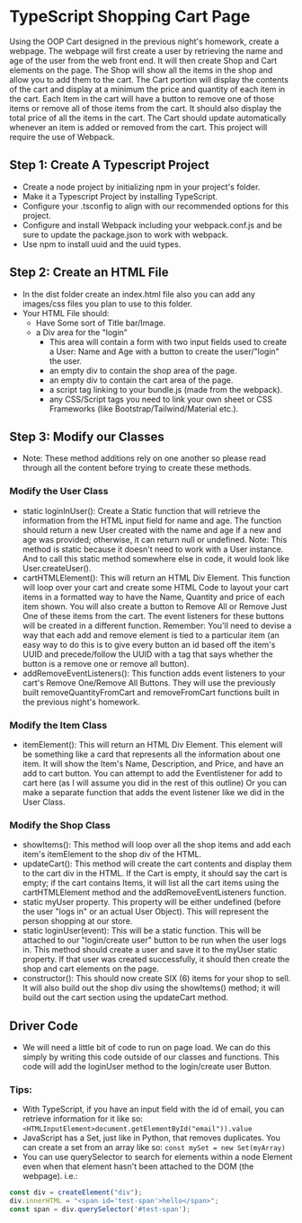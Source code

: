 
# TypeScript Shopping Cart Page

Using the OOP Cart designed in the previous night's homework, create a webpage. The webpage will first create a user by retrieving the name and age of the user from the web front end. It will then create Shop and Cart elements on the page. The Shop will show all the items in the shop and allow you to add them to the cart. The Cart portion will display the contents of the cart and display at a minimum the price and quantity of each item in the cart. Each Item in the cart will have a button to remove one of those items or remove all of those items from the cart. It should also display the total price of all the items in the cart. The Cart should update automatically whenever an item is added or removed from the cart. This project will require the use of Webpack.

## Step 1: Create A Typescript Project
- Create a node project by initializing npm in your project's folder.
- Make it a Typescript Project by installing TypeScript.
- Configure your .tsconfig to align with our recommended options for this project.
- Configure and install Webpack including your webpack.conf.js and be sure to update the package.json to work with webpack.
- Use npm to install uuid and the uuid types.

## Step 2: Create an HTML File
- In the dist folder create an index.html file also you can add any images/css files you plan to use to this folder.
- Your HTML File should:
    - Have Some sort of Title bar/Image.
    - a Div area for the "login"
        - This area will contain a form with two input fields used to create a User: Name and Age with a button to create the user/"login" the user.
        - an empty div to contain the shop area of the page.
        - an empty div to contain the cart area of the page.
        - a script tag linking to your bundle.js (made from the webpack).
        - any CSS/Script tags you need to link your own sheet or CSS Frameworks (like Bootstrap/Tailwind/Material etc.).

## Step 3: Modify our Classes
- Note: These method additions rely on one another so please read through all the content before trying to create these methods.

### Modify the User Class
- static loginInUser(): Create a Static function that will retrieve the information from the HTML input field for name and age. The function should return a new User created with the name and age if a new and age was provided; otherwise, it can return null or undefined. Note: This method is static because it doesn't need to work with a User instance. And to call this static method somewhere else in code, it would look like User.createUser().
- cartHTMLElement(): This will return an HTML Div Element. This function will loop over your cart and create some HTML Code to layout your cart items in a formatted way to have the Name, Quantity and price of each item shown. You will also create a button to Remove All or Remove Just One of these items from the cart. The event listeners for these buttons will be created in a different function. Remember: You'll need to devise a way that each add and remove element is tied to a particular item (an easy way to do this is to give every button an id based off the item's UUID and precede/follow the UUID with a tag that says whether the button is a remove one or remove all button).
- addRemoveEventListeners(): This function adds event listeners to your cart's Remove One/Remove All Buttons. They will use the previously built removeQuantityFromCart and removeFromCart functions built in the previous night's homework.

### Modify the Item Class
- itemElement(): This will return an HTML Div Element. This element will be something like a card that represents all the information about one item. It will show the Item's Name, Description, and Price, and have an add to cart button. You can attempt to add the Eventlistener for add to cart here (as I will assume you did in the rest of this outline) Or you can make a separate function that adds the event listener like we did in the User Class.

### Modify the Shop Class
- showItems(): This method will loop over all the shop items and add each item's itemElement to the shop div of the HTML.
- updateCart(): This method will create the cart contents and display them to the cart div in the HTML. If the Cart is empty, it should say the cart is empty; if the cart contains Items, it will list all the cart items using the cartHTMLElement method and the addRemoveEventListeners function.
- static myUser property. This property will be either undefined (before the user "logs in" or an actual User Object). This will represent the person shopping at our store.
- static loginUser(event): This will be a static function. This will be attached to our "login/create user" button to be run when the user logs in. This method should create a user and save it to the myUser static property. If that user was created successfully, it should then create the shop and cart elements on the page.
- constructor(): This should now create SIX (6) items for your shop to sell. It will also build out the shop div using the showItems() method; it will build out the cart section using the updateCart method.

## Driver Code
- We will need a little bit of code to run on page load. We can do this simply by writing this code outside of our classes and functions. This code will add the loginUser method to the login/create user Button.

### Tips:
- With TypeScript, if you have an input field with the id of email, you can retrieve information for it like so: `<HTMLInputElement>document.getElementById("email")).value`
- JavaScript has a Set, just like in Python, that removes duplicates. You can create a set from an array like so: `const mySet = new Set(myArray)`
- You can use querySelector to search for elements within a node Element even when that element hasn't been attached to the DOM (the webpage). i.e.:
```javascript
const div = createElement("div");
div.innerHTML = "<span id='test-span'>hello</span>";
const span = div.querySelector('#test-span');
